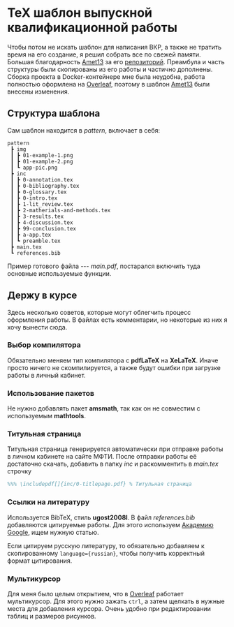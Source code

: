 # TeX шаблон выпускной квалификационной работы

Чтобы потом не искать шаблон для написания ВКР, а также не тратить время на его создание, я решил собрать все по свежей памяти. Большая благодарность [Amet13](https://github.com/Amet13) за его [репозиторий](https://github.com/Amet13/master-thesis/). Преамбула и часть структуры  были скопированы из его работы и частично дополнены. Сборка проекта в Docker-контейнере мне была неудобна, работа полностью оформлена на [Overleaf](http://overleaf.com/), поэтому в шаблон [Amet13](https://github.com/Amet13) были внесены изменения.

## Структура шаблона

Сам шаблон находится в _pattern_, включает в себя:

```tree
pattern
 ┣ img
 ┃ ┣ 01-example-1.png
 ┃ ┣ 01-example-2.png
 ┃ ┗ app-pic.png
 ┣ inc
 ┃ ┣ 0-annotation.tex
 ┃ ┣ 0-bibliography.tex
 ┃ ┣ 0-glossary.tex
 ┃ ┣ 0-intro.tex
 ┃ ┣ 1-lit_review.tex
 ┃ ┣ 2-matherials-and-methods.tex
 ┃ ┣ 3-results.tex
 ┃ ┣ 4-discussion.tex
 ┃ ┣ 99-conclusion.tex
 ┃ ┣ a-app.tex
 ┃ ┗ preamble.tex
 ┣ main.tex
 ┗ references.bib
```

Пример готового файла --- _main.pdf_, постарался включить туда основные используемые функции.

## Держу в курсе

Здесь несколько советов, которые могут облегчить процесс оформления работы. В файлах есть комментарии, но некоторые из них я хочу вынести сюда.

### Выбор компилятора

Обязательно меняем тип компилятора с __pdfLaTeX__ на __XeLaTeX__. Иначе просто ничего не скомпилируется, а также будут ошибки при загрузке работы в личный кабинет.

### Использование пакетов

Не нужно добавлять пакет __amsmath__, так как он не совместим с используемым __mathtools__.

### Титульная страница

Титульная страница генерируется автоматически при отправке работы в личном кабинете на сайте МФТИ. После отправки работы её достаточно скачать, добавить в папку _inc_ и раскомментить в _main.tex_ строчку

```tex
%%% \includepdf[]{inc/0-titlepage.pdf} % Титульная страница
```

### Ссылки на литературу

Используется BibTeX, стиль __ugost2008l__. В файл _references.bib_ добавляются цитируемые работы. Для этого используем [Академию Google](https://scholar.google.com/), ищем нужную статью.

Если цитируем русскую литературу, то обязательно добавляем к скопированному `language={russian}`, чтобы получить корректный формат цитирования.

### Мультикурсор

Для меня было целым открытием, что в [Overleaf](http://overleaf.com/) работает мультикурсор. Для этого нужно зажать `ctrl`, а затем щелкать в нужные места для добавления курсора. Очень удобно при редактировании таблиц и размеров рисунков.
